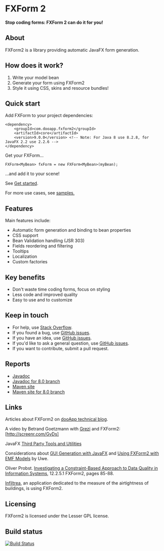 FXForm 2
========

**Stop coding forms: FXForm 2 can do it for you!**

About
-----

FXForm2 is a library providing automatic JavaFX form generation.

How does it work?
-----------------

1. Write your model bean
2. Generate your form using FXForm2
3. Style it using CSS, skins and resource bundles!

Quick start
-----------
Add FXForm to your project dependencies:
  
    <dependency>
        <groupId>com.dooapp.fxform2</groupId>
        <artifactId>core</artifactId>
        <version>9.0.0</version> <!-- Note: For Java 8 use 8.2.8, for JavaFX 2.2 use 2.2.6 -->
    </dependency>

Get your FXForm...

    FXForm<MyBean> fxForm = new FXForm<MyBean>(myBean);

...and add it to your scene!

See [Get started](https://github.com/dooApp/FXForm2/wiki/Get-started).

For more use cases, see [samples.](https://github.com/dooApp/FXForm2/tree/master/samples)

Features
--------

Main features include:

* Automatic form generation and binding to bean properties
* CSS support
* Bean Validation handling (JSR 303)
* Fields reordering and filtering
* Tooltips
* Localization
* Custom factories

Key benefits
------------
* Don't waste time coding forms, focus on styling
* Less code and improved quality
* Easy to use and to customize

Keep in touch
-------------
* For help, use [Stack Overflow](http://stackoverflow.com).
* If you found a bug, use [GitHub issues](https://github.com/dooapp/FXForm2/issues?state=open).
* If you have an idea, use [GitHub issues](https://github.com/dooapp/FXForm2/issues?state=open).
* If you'd like to ask a general question, use [GitHub issues](https://github.com/dooapp/FXForm2/issues?state=open).
* If you want to contribute, submit a pull request.

Reports
-------
* [Javadoc](http://dooapp.github.io/FXForm2/2.2.6/site/core/apidocs/index.html)
* [Javadoc for 8.0 branch](http://dooapp.github.io/FXForm2/8.0.7-SNAPSHOT/site/core/apidocs/index.html)
* [Maven site](http://dooapp.github.io/FXForm2/2.2.6/site)
* [Maven site for 8.0 branch](http://dooapp.github.io/FXForm2/8.0.7-SNAPSHOT/site)

Links
-----
Articles about FXForm2 on [dooApp technical blog](http://blog.dooapp.com/search/label/fxform).

A video by Betrand Goetzmann with [Grezi](https://bitbucket.org/bgoetzmann/grezi/wiki/Home) and FXForm2: [http://screenr.com/GvDs]

JavaFX [Third Party Tools and Utilities](http://www.oracle.com/technetwork/java/javafx/community/3rd-party-1844355.html)

Considerations about [GUI Generation with JavaFX](http://ustesis.wordpress.com/2013/07/12/gui-generation-with-javafx/) and [Using FXForm2 with EMF Models](http://ustesis.wordpress.com/2013/11/08/using-fxform2-with-emf-models/) by Uwe.

Oliver Probst. [Investigating a Constraint-Based Approach to Data Quality in Information Systems](http://e-collection.library.ethz.ch/eserv/eth:7430/eth-7430-01.pdf), 12.2.5.1 FXForm2, pages 85-88.

[Infiltrea](http://www.infiltrea.com), an application dedicated to the measure of the airtightness of buildings, is using FXForm2.

Licensing
---------

FXForm2 is licensed under the Lesser GPL license.

Build status
------------
[![Build Status](https://travis-ci.org/dooApp/FXForm2.svg?branch=master)](https://travis-ci.org/dooApp/FXForm2)
